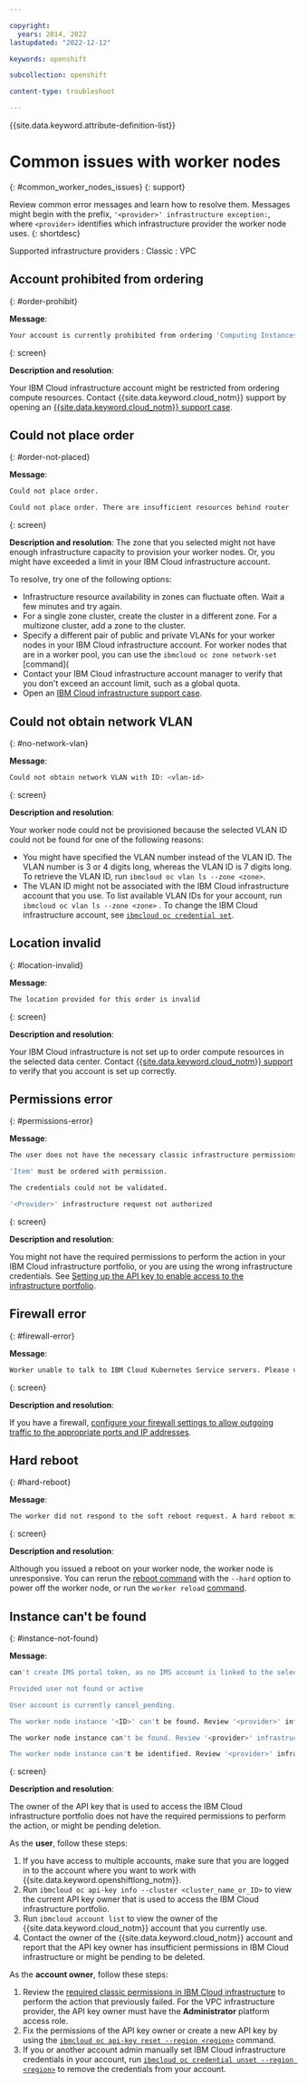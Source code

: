 ```yaml
---

copyright: 
  years: 2014, 2022
lastupdated: "2022-12-12"

keywords: openshift

subcollection: openshift

content-type: troubleshoot

---
```


{{site.data.keyword.attribute-definition-list}}




# Common issues with worker nodes
{: #common_worker_nodes_issues}
{: support}


Review common error messages and learn how to resolve them. Messages might begin with the prefix, `'<provider>' infrastructure exception:`, where `<provider>` identifies which infrastructure provider the worker node uses.
{: shortdesc}

Supported infrastructure providers
:   Classic
:   VPC

## Account prohibited from ordering
{: #order-prohibit}

**Message**:

```sh
Your account is currently prohibited from ordering 'Computing Instances'.
```
{: screen}

**Description and resolution**:

Your IBM Cloud infrastructure account might be restricted from ordering compute resources. Contact {{site.data.keyword.cloud_notm}} support by opening an [{{site.data.keyword.cloud_notm}} support case](/docs/openshift?topic=openshift-get-help).

## Could not place order
{: #order-not-placed}

**Message**:

```sh
Could not place order.

Could not place order. There are insufficient resources behind router 'router_name' to fulfill the request for the following guests: 'worker_id'.
```
{: screen}

**Description and resolution**:
The zone that you selected might not have enough infrastructure capacity to provision your worker nodes. Or, you might have exceeded a limit in your IBM Cloud infrastructure account. 

To resolve, try one of the following options:
* Infrastructure resource availability in zones can fluctuate often. Wait a few minutes and try again.
* For a single zone cluster, create the cluster in a different zone. For a multizone cluster, add a zone to the cluster.
* Specify a different pair of public and private VLANs for your worker nodes in your IBM Cloud infrastructure account. For worker nodes that are in a worker pool, you can use the `ibmcloud oc zone network-set` [command](
* Contact your IBM Cloud infrastructure account manager to verify that you don't exceed an account limit, such as a global quota.
* Open an [IBM Cloud infrastructure support case](/docs/openshift?topic=openshift-get-help).

## Could not obtain network VLAN
{: #no-network-vlan}

**Message**:

```sh
Could not obtain network VLAN with ID: <vlan-id>
```
{: screen}

**Description and resolution**:

Your worker node could not be provisioned because the selected VLAN ID could not be found for one of the following reasons:
* You might have specified the VLAN number instead of the VLAN ID. The VLAN number is 3 or 4 digits long, whereas the VLAN ID is 7 digits long. To retrieve the VLAN ID, run `ibmcloud oc vlan ls --zone <zone>`.
* The VLAN ID might not be associated with the IBM Cloud infrastructure account that you use. To list available VLAN IDs for your account, run `ibmcloud oc vlan ls --zone <zone>` . To change the IBM Cloud infrastructure account, see [`ibmcloud oc credential set`](/docs/openshift?topic=openshift-kubernetes-service-cli#cs_credentials_set).

## Location invalid
{: #location-invalid}

**Message**:

```sh
The location provided for this order is invalid
```
{: screen}

**Description and resolution**:

Your IBM Cloud infrastructure is not set up to order compute resources in the selected data center. Contact [{{site.data.keyword.cloud_notm}} support](/docs/openshift?topic=openshift-get-help) to verify that you account is set up correctly.

## Permissions error
{: #permissions-error}

**Message**:

```sh
The user does not have the necessary classic infrastructure permissions to add servers

'Item' must be ordered with permission.

The credentials could not be validated.

'<Provider>' infrastructure request not authorized
```
{: screen}

**Description and resolution**:

You might not have the required permissions to perform the action in your IBM Cloud infrastructure portfolio, or you are using the wrong infrastructure credentials. See [Setting up the API key to enable access to the infrastructure portfolio](/docs/openshift?topic=openshift-access-creds).

## Firewall error
{: #firewall-error}

**Message**:

```sh
Worker unable to talk to IBM Cloud Kubernetes Service servers. Please verify your firewall setup is allowing traffic from this worker.
```
{: screen}

**Description and resolution**:

If you have a firewall, [configure your firewall settings to allow outgoing traffic to the appropriate ports and IP addresses](/docs/openshift?topic=openshift-firewall#firewall_outbound).



## Hard reboot
{: #hard-reboot}

**Message**:

```sh
The worker did not respond to the soft reboot request. A hard reboot might be necessary.
```
{: screen}

**Description and resolution**:

Although you issued a reboot on your worker node, the worker node is unresponsive. You can rerun the [reboot command](/docs/openshift?topic=openshift-kubernetes-service-cli#cs_worker_reboot) with the `--hard` option to power off the worker node, or run the `worker reload` [command](/docs/openshift?topic=openshift-kubernetes-service-cli#cs_worker_reload).

## Instance can't be found
{: #instance-not-found}

**Message**:

```sh
can't create IMS portal token, as no IMS account is linked to the selected BSS account

Provided user not found or active

User account is currently cancel_pending.

The worker node instance '<ID>' can't be found. Review '<provider>' infrastructure user permissions.

The worker node instance can't be found. Review '<provider>' infrastructure user permissions.

The worker node instance can't be identified. Review '<provider>' infrastructure user permissions.
```
{: screen}

**Description and resolution**:

The owner of the API key that is used to access the IBM Cloud infrastructure portfolio does not have the required permissions to perform the action, or might be pending deletion.

As the **user**, follow these steps:
1. If you have access to multiple accounts, make sure that you are logged in to the account where you want to work with {{site.data.keyword.openshiftlong_notm}}.
2. Run `ibmcloud oc api-key info --cluster <cluster_name_or_ID>` to view the current API key owner that is used to access the IBM Cloud infrastructure portfolio. 
3. Run `ibmcloud account list` to view the owner of the {{site.data.keyword.cloud_notm}} account that you currently use.
4. Contact the owner of the {{site.data.keyword.cloud_notm}} account and report that the API key owner has insufficient permissions in IBM Cloud infrastructure or might be pending to be deleted.

As the **account owner**, follow these steps:
1. Review the [required classic permissions in IBM Cloud infrastructure](/docs/openshift?topic=openshift-access-creds#infra_access) to perform the action that previously failed. For the VPC infrastructure provider, the API key owner must have the **Administrator** platform access role.
2. Fix the permissions of the API key owner or create a new API key by using the [`ibmcloud oc api-key reset --region <region>`](/docs/openshift?topic=openshift-kubernetes-service-cli#cs_api_key_reset) command.
3. If you or another account admin manually set IBM Cloud infrastructure credentials in your account, run [`ibmcloud oc credential unset --region <region>`](/docs/openshift?topic=openshift-kubernetes-service-cli#cs_credentials_unset) to remove the credentials from your account.




